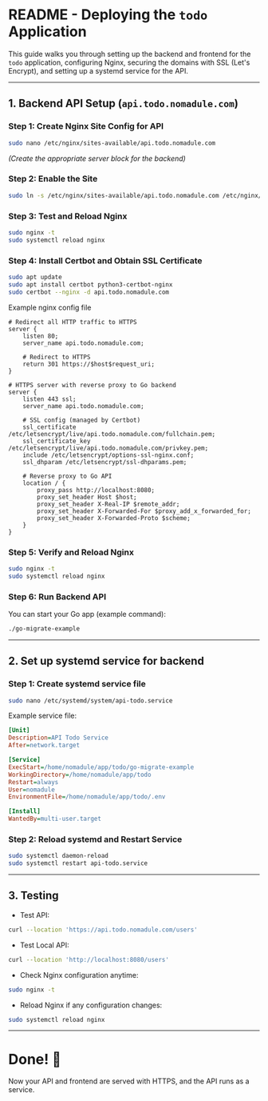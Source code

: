 # README - Deploying the `todo` Application

This guide walks you through setting up the backend and frontend for the `todo` application, configuring Nginx, securing the domains with SSL (Let's Encrypt), and setting up a systemd service for the API.

---

## 1. Backend API Setup (`api.todo.nomadule.com`)

### Step 1: Create Nginx Site Config for API
```bash
sudo nano /etc/nginx/sites-available/api.todo.nomadule.com
```
*(Create the appropriate server block for the backend)*

### Step 2: Enable the Site
```bash
sudo ln -s /etc/nginx/sites-available/api.todo.nomadule.com /etc/nginx/sites-enabled/
```

### Step 3: Test and Reload Nginx
```bash
sudo nginx -t
sudo systemctl reload nginx
```

### Step 4: Install Certbot and Obtain SSL Certificate
```bash
sudo apt update
sudo apt install certbot python3-certbot-nginx
sudo certbot --nginx -d api.todo.nomadule.com
```
Example nginx config file
```nginx
# Redirect all HTTP traffic to HTTPS
server {
    listen 80;
    server_name api.todo.nomadule.com;

    # Redirect to HTTPS
    return 301 https://$host$request_uri;
}

# HTTPS server with reverse proxy to Go backend
server {
    listen 443 ssl;
    server_name api.todo.nomadule.com;

    # SSL config (managed by Certbot)
    ssl_certificate /etc/letsencrypt/live/api.todo.nomadule.com/fullchain.pem;
    ssl_certificate_key /etc/letsencrypt/live/api.todo.nomadule.com/privkey.pem;
    include /etc/letsencrypt/options-ssl-nginx.conf;
    ssl_dhparam /etc/letsencrypt/ssl-dhparams.pem;

    # Reverse proxy to Go API
    location / {
        proxy_pass http://localhost:8080;
        proxy_set_header Host $host;
        proxy_set_header X-Real-IP $remote_addr;
        proxy_set_header X-Forwarded-For $proxy_add_x_forwarded_for;
        proxy_set_header X-Forwarded-Proto $scheme;
    }
}
```

### Step 5: Verify and Reload Nginx
```bash
sudo nginx -t
sudo systemctl reload nginx
```

### Step 6: Run Backend API
You can start your Go app (example command):
```bash
./go-migrate-example
```
---

## 2. Set up systemd service for backend

### Step 1: Create systemd service file
```bash
sudo nano /etc/systemd/system/api-todo.service
```

Example service file:
```ini
[Unit]
Description=API Todo Service
After=network.target

[Service]
ExecStart=/home/nomadule/app/todo/go-migrate-example
WorkingDirectory=/home/nomadule/app/todo
Restart=always
User=nomadule
EnvironmentFile=/home/nomadule/app/todo/.env

[Install]
WantedBy=multi-user.target

```

### Step 2: Reload systemd and Restart Service
```bash
sudo systemctl daemon-reload
sudo systemctl restart api-todo.service
```

---

## 3. Testing

- Test API:
```bash
curl --location 'https://api.todo.nomadule.com/users'
```
- Test Local API:
```bash
curl --location 'http://localhost:8080/users'
```
- Check Nginx configuration anytime:
```bash
sudo nginx -t
```
- Reload Nginx if any configuration changes:
```bash
sudo systemctl reload nginx
```

---

# Done! 🚀
Now your API and frontend are served with HTTPS, and the API runs as a service.

